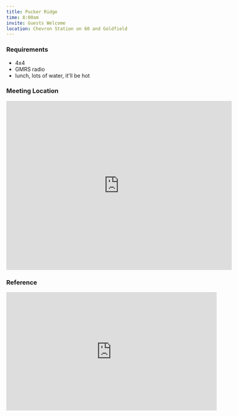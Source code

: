 ```yaml
---
title: Pucker Ridge
time: 8:00am
invite: Guests Welcome
location: Chevron Station on 60 and Goldfield
---
```


### Requirements

* 4x4
* GMRS radio
* lunch, lots of water, it'll be hot

### Meeting Location

<iframe src="https://www.google.com/maps/embed?pb=!1m18!1m12!1m3!1d24439.490473415615!2d-111.5227831357339!3d33.385898876928415!2m3!1f0!2f0!3f0!3m2!1i1024!2i768!4f13.1!3m3!1m2!1s0x872bb67a9c6d2109%3A0xdfe1579ad068512d!2sChevron!5e0!3m2!1sen!2sus!4v1750968548361!5m2!1sen!2sus" width="600" height="450" style="border:0;" allowfullscreen="" loading="lazy" referrerpolicy="no-referrer-when-downgrade"></iframe>

### Reference

<iframe width="560" height="315" src="https://www.youtube.com/embed/9EQqzlmPjW8?si=ZEygpWOepYkbAQDx" title="YouTube video player" frameborder="0" allow="accelerometer; autoplay; clipboard-write; encrypted-media; gyroscope; picture-in-picture; web-share" referrerpolicy="strict-origin-when-cross-origin" allowfullscreen></iframe>
